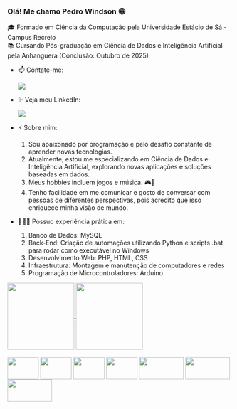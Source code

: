 ### Olá! Me chamo Pedro Windson 😁

🎓 Formado em Ciência da Computação pela Universidade Estácio de Sá - Campus Recreio  
📚 Cursando Pós-graduação em Ciência de Dados e Inteligência Artificial pela Anhanguera (Conclusão: Outubro de 2025)

- 📫 Contate-me: <div><a href="mailto:pedrowindson564@gmail.com"><img src="https://img.shields.io/badge/Gmail-D14836?style=for-the-badge&logo=gmail&logoColor=white" target="_blank"></a></div>
- ✨ Veja meu LinkedIn:<div><a href="https://www.linkedin.com/in/pedro-windson-1ab58b212/" target="_blank"><img src="https://img.shields.io/badge/LinkedIn-0077B5?style=for-the-badge&logo=linkedin&logoColor=white" target="_blank"></a></div>

- ⚡ Sobre mim:
  1. Sou apaixonado por programação e pelo desafio constante de aprender novas tecnologias.
  2. Atualmente, estou me especializando em Ciência de Dados e Inteligência Artificial, explorando novas aplicações e soluções baseadas em dados.
  3. Meus hobbies incluem jogos e música. 🎮🎵
  4. Tenho facilidade em me comunicar e gosto de conversar com pessoas de diferentes perspectivas, pois acredito que isso enriquece minha visão de mundo.
  
- 👨🏻‍💻 Possuo experiência prática em:
  1. Banco de Dados: MySQL
  2. Back-End: Criação de automações utilizando Python e scripts .bat para rodar como executável no Windows
  3. Desenvolvimento Web: PHP, HTML, CSS
  4. Infraestrutura: Montagem e manutenção de computadores e redes
  5. Programação de Microcontroladores: Arduino

<div>
  <a href="https://github.com/PedroWindson/github-readme-stats">
    <img align="center" height="150px" src="https://github-readme-stats.vercel.app/api?username=PedroWindson&show_icons=true&theme=tokyonight" />
  </a>
  
  <a href="https://github.com/PedroWindson/github-readme-stats">
    <img align="center" height="150px" src="https://github-readme-stats.vercel.app/api/top-langs/?username=PedroWindson&layout=compact&theme=tokyonight" />
  </a>
</div>

<div style="display: inline_block"><br>
<img align="center" height="50" width="70" src="https://cdn.jsdelivr.net/gh/devicons/devicon/icons/python/python-original-wordmark.svg" />
<img align="center" height="50" width="70" src="https://cdn.jsdelivr.net/gh/devicons/devicon/icons/ruby/ruby-plain-wordmark.svg" />
<img align="center" height="50" width="70" src="https://cdn.jsdelivr.net/gh/devicons/devicon/icons/html5/html5-plain-wordmark.svg" />
<img align="center" height="50" width="70" src="https://cdn.jsdelivr.net/gh/devicons/devicon/icons/css3/css3-plain-wordmark.svg" />
<img align="center" height="50" width="100" src="https://img.shields.io/badge/C%2B%2B-00599C?style=for-the-badge&logo=c%2B%2B&logoColor=white"/>
<img align="center" height="50" width="100" src="https://cdn.jsdelivr.net/gh/devicons/devicon@latest/icons/arduino/arduino-original-wordmark.svg" />
<a href="https://seekvectorlogo.com/sap-vector-logo-svg/" target="_blank">
   <img align="center" height="50" width="100" src="https://seekvectorlogo.com/wp-content/uploads/2017/12/sap-vector-logo.png" />
</a>
</div>

